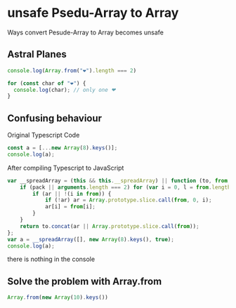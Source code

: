 # unsafe Psedu-Array to Array
Ways convert Pesude-Array to Array becomes unsafe

## Astral Planes

```js
console.log(Array.from("❤").length === 2)
```

```js
for (const char of "❤") {
  console.log(char); // only one ❤
}
```

## Confusing behaviour
Original Typescript Code
```ts
const a = [...new Array(8).keys()];
console.log(a);
```

After compiling Typescript to JavaScript
```js
var __spreadArray = (this && this.__spreadArray) || function (to, from, pack) {
    if (pack || arguments.length === 2) for (var i = 0, l = from.length, ar; i < l; i++) {
        if (ar || !(i in from)) {
            if (!ar) ar = Array.prototype.slice.call(from, 0, i);
            ar[i] = from[i];
        }
    }
    return to.concat(ar || Array.prototype.slice.call(from));
};
var a = __spreadArray([], new Array(8).keys(), true);
console.log(a);
```

there is nothing in the console

## Solve the problem with Array.from

```js
Array.from(new Array(10).keys())
```
